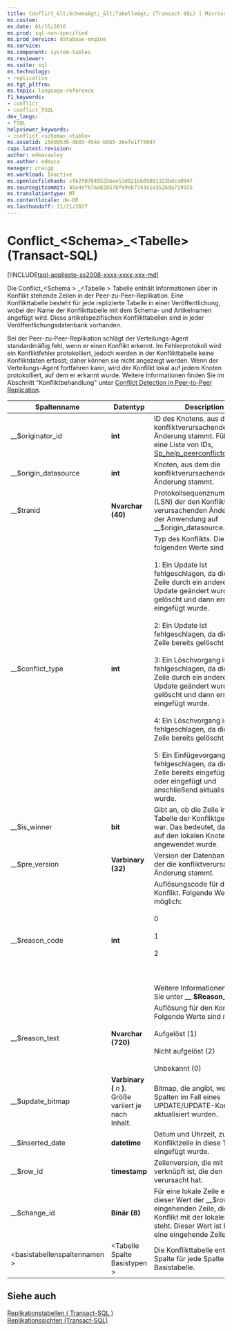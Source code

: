 ```yaml
---
title: Conflict_&lt;Schema&gt;_&lt;Tabelle&gt; (Transact-SQL) | Microsoft Docs
ms.custom: 
ms.date: 01/15/2016
ms.prod: sql-non-specified
ms.prod_service: database-engine
ms.service: 
ms.component: system-tables
ms.reviewer: 
ms.suite: sql
ms.technology:
- replication
ms.tgt_pltfrm: 
ms.topic: language-reference
f1_keywords:
- conflict_
- conflict_TSQL
dev_langs:
- TSQL
helpviewer_keywords:
- conflict_<schema>_<table>
ms.assetid: 15ddd536-db03-454e-b9b5-36efe1f756d7
caps.latest.revision: 
author: edmacauley
ms.author: edmaca
manager: craigg
ms.workload: Inactive
ms.openlocfilehash: cfb2f078495256ee53d021bb09801323bdca094f
ms.sourcegitcommit: 45e4efb7aa828578fe9eb7743a1a3526da719555
ms.translationtype: MT
ms.contentlocale: de-DE
ms.lasthandoff: 11/21/2017
---
```

# <a name="conflictltschemagtlttablegt-transact-sql"></a>Conflict_&lt;Schema&gt;_&lt;Tabelle&gt; (Transact-SQL)
[!INCLUDE[tsql-appliesto-ss2008-xxxx-xxxx-xxx-md](../../includes/tsql-appliesto-ss2008-xxxx-xxxx-xxx-md.md)]

  Die Conflict_\<Schema > _\<Tabelle > Tabelle enthält Informationen über in Konflikt stehende Zeilen in der Peer-zu-Peer-Replikation. Eine Konflikttabelle besteht für jede replizierte Tabelle in einer Veröffentlichung, wobei der Name der Konflikttabelle mit dem Schema- und Artikelnamen angefügt wird. Diese artikelspezifischen Konflikttabellen sind in jeder Veröffentlichungsdatenbank vorhanden.  
  
 Bei der Peer-zu-Peer-Replikation schlägt der Verteilungs-Agent standardmäßig fehl, wenn er einen Konflikt erkennt. Im Fehlerprotokoll wird ein Konfliktfehler protokolliert, jedoch werden in der Konflikttabelle keine Konfliktdaten erfasst; daher können sie nicht angezeigt werden. Wenn der Verteilungs-Agent fortfahren kann, wird der Konflikt lokal auf jedem Knoten protokolliert, auf dem er erkannt wurde. Weitere Informationen finden Sie im Abschnitt "Konfliktbehandlung" unter [Conflict Detection in Peer-to-Peer Replication](../../relational-databases/replication/transactional/peer-to-peer-conflict-detection-in-peer-to-peer-replication.md).  
  
|Spaltenname|Datentyp|Description|  
|-----------------|---------------|-----------------|  
|__$originator_id|**int**|ID des Knotens, aus dem die konfliktverursachende Änderung stammt. Führen Sie eine Liste von IDs, [Sp_help_peerconflictdetection](../../relational-databases/system-stored-procedures/sp-help-peerconflictdetection-transact-sql.md).|  
|__$origin_datasource|**int**|Knoten, aus dem die konfliktverursachende Änderung stammt.|  
|__$tranid|**Nvarchar (40)**|Protokollsequenznummer (LSN) der den Konflikt verursachenden Änderung bei der Anwendung auf __$origin_datasource.|  
|__$conflict_type|**int**|Typ des Konflikts. Die folgenden Werte sind möglich:<br /><br /> 1: Ein Update ist fehlgeschlagen, da die lokale Zeile durch ein anderes Update geändert wurde oder gelöscht und dann erneut eingefügt wurde.<br /><br /> 2: Ein Update ist fehlgeschlagen, da die lokale Zeile bereits gelöscht wurde.<br /><br /> 3: Ein Löschvorgang ist fehlgeschlagen, da die lokale Zeile durch ein anderes Update geändert wurde oder gelöscht und dann erneut eingefügt wurde.<br /><br /> 4: Ein Löschvorgang ist fehlgeschlagen, da die lokale Zeile bereits gelöscht wurde.<br /><br /> 5: Ein Einfügevorgang ist fehlgeschlagen, da die lokale Zeile bereits eingefügt wurde oder eingefügt und anschließend aktualisiert wurde.|  
|__$is_winner|**bit**|Gibt an, ob die Zeile in dieser Tabelle der Konfliktgewinner war. Das bedeutet, dass sie auf den lokalen Knoten angewendet wurde.|  
|__$pre_version|**Varbinary (32)**|Version der Datenbank, aus der die konfliktverursachende Änderung stammt.|  
|__$reason_code|**int**|Auflösungscode für den Konflikt. Folgende Werte sind möglich:<br /><br /> 0<br /><br /> 1<br /><br /> 2<br /><br /> <br /><br /> Weitere Informationen finden Sie unter **__ $Reason_text**.|  
|__$reason_text|**Nvarchar (720)**|Auflösung für den Konflikt. Folgende Werte sind möglich:<br /><br /> Aufgelöst (1)<br /><br /> Nicht aufgelöst (2)<br /><br /> Unbekannt (0)|  
|__$update_bitmap|**Varbinary (**  *n*  **)**. Größe variiert je nach Inhalt.|Bitmap, die angibt, welche Spalten im Fall eines UPDATE/UPDATE-Konflikts aktualisiert wurden.|  
|__$inserted_date|**datetime**|Datum und Uhrzeit, zu der die Konfliktzeile in diese Tabelle eingefügt wurde.|  
|__$row_id|**timestamp**|Zeilenversion, die mit der Zeile verknüpft ist, die den Konflikt verursacht hat.|  
|__$change_id|**Binär (8)**|Für eine lokale Zeile entspricht dieser Wert der __$row_id der eingehenden Zeile, die in Konflikt mit der lokalen Zeile steht. Dieser Wert ist NULL für eine eingehende Zeile.|  
|\<basistabellenspaltennamen >|\<Tabelle Spalte Basistypen >|Die Konflikttabelle enthält eine Spalte für jede Spalte in der Basistabelle.|  
  
## <a name="see-also"></a>Siehe auch  
 [Replikationstabellen &#40; Transact-SQL &#41;](../../relational-databases/system-tables/replication-tables-transact-sql.md)   
 [Replikationssichten &#40;Transact-SQL&#41;](../../relational-databases/system-views/replication-views-transact-sql.md)  
  
  
